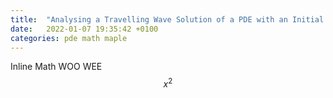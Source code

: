 ```yaml
---
title:  "Analysing a Travelling Wave Solution of a PDE with an Initial Condition"
date:   2022-01-07 19:35:42 +0100
categories: pde math maple 
---
```

Inline Math WOO WEE $$x^2$$
